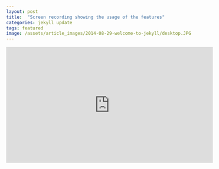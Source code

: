 ```yaml
---
layout: post
title:  "Screen recording showing the usage of the features"
categories: jekyll update
tags: featured
image: /assets/article_images/2014-08-29-welcome-to-jekyll/desktop.JPG
---
```

 
<iframe width="560" height="315" src="https://www.youtube.com/embed/1h7_Trd0Hhs" title="YouTube video player" frameborder="0" allow="accelerometer; autoplay; clipboard-write; encrypted-media; gyroscope; picture-in-picture; web-share" allowfullscreen></iframe>

